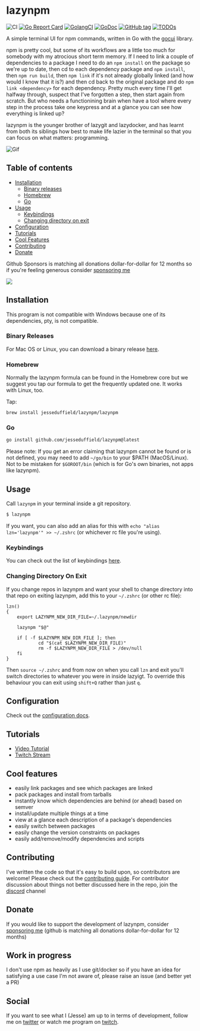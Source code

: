 # lazynpm

![CI](https://github.com/jesseduffield/lazynpm/workflows/Continuous%20Integration/badge.svg) [![Go Report Card](https://goreportcard.com/badge/github.com/jesseduffield/lazynpm)](https://goreportcard.com/report/github.com/jesseduffield/lazynpm) [![GolangCI](https://golangci.com/badges/github.com/jesseduffield/lazynpm.svg)](https://golangci.com) [![GoDoc](https://godoc.org/github.com/jesseduffield/lazynpm?status.svg)](http://godoc.org/github.com/jesseduffield/lazynpm) [![GitHub tag](https://img.shields.io/github/tag/jesseduffield/lazynpm.svg)]() [![TODOs](https://badgen.net/https/api.tickgit.com/badgen/github.com/jesseduffield/lazynpm)](https://www.tickgit.com/browse?repo=github.com/jesseduffield/lazynpm)

A simple terminal UI for npm commands, written in Go with the [gocui](https://github.com/jroimartin/gocui "gocui") library.

npm is pretty cool, but some of its workflows are a little too much for somebody with my atrocious short term memory. If I need to link a couple of dependencies to a package I need to do an `npm install` on the package so we're up to date, then cd to each dependency package and `npm install`, then `npm run build`, then `npm link` if it's not already globally linked (and how would I know that it is?) and then cd back to the original package and do `npm link <dependency>` for each dependency. Pretty much every time I'll get halfway through, suspect that I've forgotten a step, then start again from scratch. But who needs a functionining brain when have a tool where every step in the process take one keypress and at a glance you can see how everything is linked up?

lazynpm is the younger brother of lazygit and lazydocker, and has learnt from both its siblings how best to make life lazier in the terminal so that you can focus on what matters: programming.

![Gif](/docs/resources/demo2.gif)

## Table of contents

- [Installation](#installation)
  - [Binary releases](#binary-releases)
  - [Homebrew](#homebrew)
  - [Go](#go)
- [Usage](#usage)
  - [Keybindings](#keybindings)
  - [Changing directory on exit](#changing-directory-on-exit)
- [Configuration](#configuration)
- [Tutorials](#tutorials)
- [Cool Features](#cool-features)
- [Contributing](#contributing)
- [Donate](#donate)

Github Sponsors is matching all donations dollar-for-dollar for 12 months so if you're feeling generous consider [sponsoring me](https://github.com/sponsors/jesseduffield)

[<img src="https://i.imgur.com/CXSiCu1.jpg">](https://www.youtube.com/watch?v=J-FJdxrESqw)

## Installation

This program is not compatible with Windows because one of its dependencies, pty, is not compatible.

### Binary Releases

For Mac OS or Linux, you can download a binary release [here](../../releases).

### Homebrew

Normally the lazynpm formula can be found in the Homebrew core but we suggest you tap our formula to get the frequently updated one. It works with Linux, too.

Tap:

```
brew install jesseduffield/lazynpm/lazynpm
```

### Go

```sh
go install github.com/jesseduffield/lazynpm@latest
```

Please note:
If you get an error claiming that lazynpm cannot be found or is not defined, you
may need to add `~/go/bin` to your \$PATH (MacOS/Linux). Not to be mistaken for `$GOROOT/bin` (which is for Go's own binaries,
not apps like lazynpm).


## Usage

Call `lazynpm` in your terminal inside a git repository.

```sh
$ lazynpm
```

If you want, you can
also add an alias for this with `echo "alias lzn='lazynpm'" >> ~/.zshrc` (or
whichever rc file you're using).

### Keybindings

You can check out the list of keybindings [here](/docs/keybindings).

### Changing Directory On Exit

If you change repos in lazynpm and want your shell to change directory into that repo on exiting lazynpm, add this to your `~/.zshrc` (or other rc file):

```
lzn()
{
    export LAZYNPM_NEW_DIR_FILE=~/.lazynpm/newdir

    lazynpm "$@"

    if [ -f $LAZYNPM_NEW_DIR_FILE ]; then
            cd "$(cat $LAZYNPM_NEW_DIR_FILE)"
            rm -f $LAZYNPM_NEW_DIR_FILE > /dev/null
    fi
}
```

Then `source ~/.zshrc` and from now on when you call `lzn` and exit you'll switch directories to whatever you were in inside lazyigt. To override this behaviour you can exit using `shift+Q` rather than just `q`.

## Configuration

Check out the [configuration docs](docs/Config.md).

## Tutorials

- [Video Tutorial](https://www.youtube.com/watch?v=J-FJdxrESqw)
- [Twitch Stream](https://www.twitch.tv/jesseduffield)

## Cool features

- easily link packages and see which packages are linked
- pack packages and install from tarballs
- instantly know which dependencies are behind (or ahead) based on semver
- install/update multiple things at a time
- view at a glance each description of a package's dependencies
- easily switch between packages
- easily change the version constraints on packages
- easily add/remove/modify dependencies and scripts

## Contributing

I've written the code so that it's easy to build upon, so contributors are welcome! Please check out the [contributing guide](CONTRIBUTING.md).
For contributor discussion about things not better discussed here in the repo, join the [discord](https://discord.gg/ehwFt2t4wt) channel

## Donate

If you would like to support the development of lazynpm, consider [sponsoring me](https://github.com/sponsors/jesseduffield) (github is matching all donations dollar-for-dollar for 12 months)

## Work in progress

I don't use npm as heavily as I use git/docker so if you have an idea for satisfying a use case I'm not aware of, please raise an issue (and better yet a PR)

## Social

If you want to see what I (Jesse) am up to in terms of development, follow me on
[twitter](https://twitter.com/DuffieldJesse) or watch me program on
[twitch](https://www.twitch.tv/jesseduffield).

